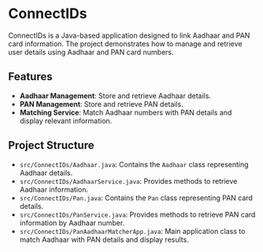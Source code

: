 # ConnectIDs

ConnectIDs is a Java-based application designed to link Aadhaar and PAN card information. The project demonstrates how to manage and retrieve user details using Aadhaar and PAN card numbers.

## Features

- **Aadhaar Management**: Store and retrieve Aadhaar details.
- **PAN Management**: Store and retrieve PAN details.
- **Matching Service**: Match Aadhaar numbers with PAN details and display relevant information.

## Project Structure

- `src/ConnectIDs/Aadhaar.java`: Contains the `Aadhaar` class representing Aadhaar details.
- `src/ConnectIDs/AadhaarService.java`: Provides methods to retrieve Aadhaar information.
- `src/ConnectIDs/Pan.java`: Contains the `Pan` class representing PAN card details.
- `src/ConnectIDs/PanService.java`: Provides methods to retrieve PAN card information by Aadhaar number.
- `src/ConnectIDs/PanAadhaarMatcherApp.java`: Main application class to match Aadhaar with PAN details and display results.

